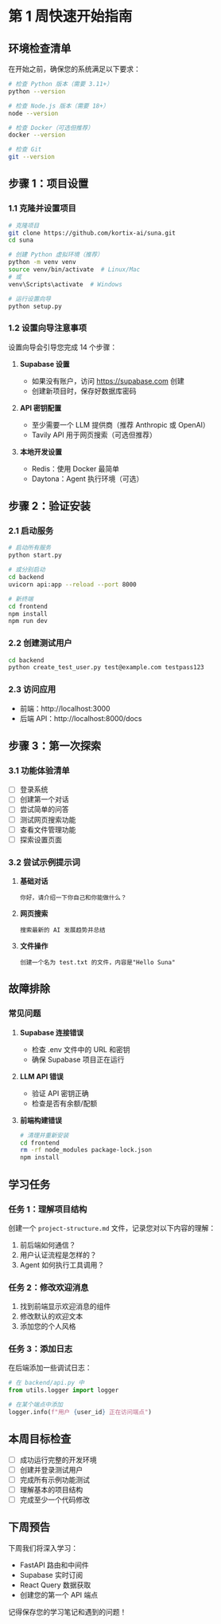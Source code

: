 # 第 1 周快速开始指南

## 环境检查清单

在开始之前，确保您的系统满足以下要求：

```bash
# 检查 Python 版本（需要 3.11+）
python --version

# 检查 Node.js 版本（需要 18+）
node --version

# 检查 Docker（可选但推荐）
docker --version

# 检查 Git
git --version
```

## 步骤 1：项目设置

### 1.1 克隆并设置项目

```bash
# 克隆项目
git clone https://github.com/kortix-ai/suna.git
cd suna

# 创建 Python 虚拟环境（推荐）
python -m venv venv
source venv/bin/activate  # Linux/Mac
# 或
venv\Scripts\activate  # Windows

# 运行设置向导
python setup.py
```

### 1.2 设置向导注意事项

设置向导会引导您完成 14 个步骤：

1. **Supabase 设置**
   - 如果没有账户，访问 https://supabase.com 创建
   - 创建新项目时，保存好数据库密码

2. **API 密钥配置**
   - 至少需要一个 LLM 提供商（推荐 Anthropic 或 OpenAI）
   - Tavily API 用于网页搜索（可选但推荐）

3. **本地开发设置**
   - Redis：使用 Docker 最简单
   - Daytona：Agent 执行环境（可选）

## 步骤 2：验证安装

### 2.1 启动服务

```bash
# 启动所有服务
python start.py

# 或分别启动
cd backend
uvicorn api:app --reload --port 8000

# 新终端
cd frontend
npm install
npm run dev
```

### 2.2 创建测试用户

```bash
cd backend
python create_test_user.py test@example.com testpass123
```

### 2.3 访问应用

- 前端：http://localhost:3000
- 后端 API：http://localhost:8000/docs

## 步骤 3：第一次探索

### 3.1 功能体验清单

- [ ] 登录系统
- [ ] 创建第一个对话
- [ ] 尝试简单的问答
- [ ] 测试网页搜索功能
- [ ] 查看文件管理功能
- [ ] 探索设置页面

### 3.2 尝试示例提示词

1. **基础对话**
   ```
   你好，请介绍一下你自己和你能做什么？
   ```

2. **网页搜索**
   ```
   搜索最新的 AI 发展趋势并总结
   ```

3. **文件操作**
   ```
   创建一个名为 test.txt 的文件，内容是"Hello Suna"
   ```

## 故障排除

### 常见问题

1. **Supabase 连接错误**
   - 检查 .env 文件中的 URL 和密钥
   - 确保 Supabase 项目正在运行

2. **LLM API 错误**
   - 验证 API 密钥正确
   - 检查是否有余额/配额

3. **前端构建错误**
   ```bash
   # 清理并重新安装
   cd frontend
   rm -rf node_modules package-lock.json
   npm install
   ```

## 学习任务

### 任务 1：理解项目结构

创建一个 `project-structure.md` 文件，记录您对以下内容的理解：

1. 前后端如何通信？
2. 用户认证流程是怎样的？
3. Agent 如何执行工具调用？

### 任务 2：修改欢迎消息

1. 找到前端显示欢迎消息的组件
2. 修改默认的欢迎文本
3. 添加您的个人风格

### 任务 3：添加日志

在后端添加一些调试日志：

```python
# 在 backend/api.py 中
from utils.logger import logger

# 在某个端点中添加
logger.info(f"用户 {user_id} 正在访问端点")
```

## 本周目标检查

- [ ] 成功运行完整的开发环境
- [ ] 创建并登录测试用户
- [ ] 完成所有示例功能测试
- [ ] 理解基本的项目结构
- [ ] 完成至少一个代码修改

## 下周预告

下周我们将深入学习：
- FastAPI 路由和中间件
- Supabase 实时订阅
- React Query 数据获取
- 创建您的第一个 API 端点

记得保存您的学习笔记和遇到的问题！